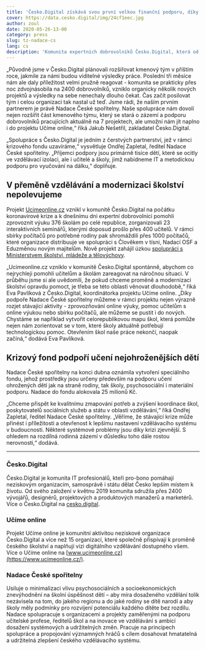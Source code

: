 ```yaml
---
title: 'Česko.Digital získává svou první velkou finanční podporu, díky které pomůže stovkám škol a tisícovkám učitelů a dětí s učením na dálku'
cover: https://data.cesko.digital/img/24cf1eec.jpg
author: zoul
date: 2020-05-26-13-00
category: press
slug: tz-nadace-cs
lang: cs
description: 'Komunita expertních dobrovolníků Česko.Digital, která od května loňského roku pomáhá nestátním i státním organizacím s digitálními projekty, získala svou první velkou finanční podporu. Nadace České spořitelny podpořila organizaci a její projekt Ucimeonline.cz ze svého krizového fondu částkou 5 milionů korun. Cílem je jak podpořit kmenový tým organizace, tak prostřednictvím komunity dobrovolníků zajistit a rozšířit počítače do 2500 potřebných rodin, zprovoznit výuku ve více než 500 škol a proškolit 1600 učitelů.'
---
```


„Původně jsme v Česko.Digital plánovali rozšiřovat kmenový tým v příštím roce, jakmile za námi budou viditelné výsledky práce. Poslední tři měsíce nám ale daly příležitost velmi pružně reagovat - komunita se prakticky přes noc zdvojnásobila na 2400 dobrovolníků, vzniklo organicky několik nových projektů a výsledky na sebe nenechaly dlouho čekat. Čas začít posilovat tým i celou organizaci tak nastal už teď. Jsme rádi, že naším prvním partnerem je právě Nadace České spořitelny. Naše spolupráce nám dovolí nejen rozšířit část kmenového týmu, který se stará o zázemí a podporu dobrovolníků pracujících aktuálně na 7 projektech, ale umožní nám jít naplno i do projektu Učíme online,“ říká Jakub Nešetřil, zakladatel Česko.Digital.

„Spolupráce s Česko.Digital je jedním z čerstvých partnerství, jež v rámci krizového fondu uzavíráme,“ vysvětluje Ondřej Zapletal, ředitel Nadace České spořitelny. „Příjemci podpory jsou primárně tisíce dětí, které se ocitly ve vzdělávací izolaci, ale i učitelé a školy, jimž nabídneme IT a metodickou podporu pro vyučování na dálku,“ doplňuje.

## V přeměně vzdělávání a modernizaci školství nepolevujeme

Projekt [Ucimeonline.cz](https://www.ucimeonline.cz/) vznikl v komunitě Česko.Digital na počátku koronavirové krize a k dnešnímu dni expertní dobrovolníci pomohli zprovoznit výuku 376 školám po celé republice, zorganizovali 23 interaktivních seminářů, kterými doposud prošlo přes 400 učitelů. V rámci sbírky počítačů pro potřebné rodiny pak shromáždili přes 1000 počítačů, které organizace distribuuje ve spolupráci s Člověkem v tísni, Nadací OSF a Eduzměnou novým majitelům. Nově projekt zahájil úzkou [spolupráci s Ministerstvem školství, mládeže a tělovýchovy](https://www.msmt.cz/ministerstvo/novinar/msmt-a-ucimeonline-cz-pomohou-zhruba-tisicovce-skol-s-vyukou).

„Ucimeonline.cz vzniklo v komunitě Česko.Digital spontánně, abychom co nejrychleji pomohli učitelům a školám zareagovat na náročnou situaci. V průběhu jsme si ale uvědomili, že pokud chceme proměně a modernizaci školství opravdu pomoct, je třeba se této oblasti věnovat dlouhodobě,“ říká Eva Pavlíková z Česko.Digital, koordinátorka projektu Učíme online. „Díky podpoře Nadace České spořitelny můžeme v rámci projektu nejen výrazně rozjet stávající aktivity - zprovozňování online výuky, pomoc učitelům s online výukou nebo sbírku počítačů, ale můžeme se pustit i do nových. Chystáme se například vytvořit celorepublikovou mapu škol, která pomůže nejen nám zorientovat se v tom, které školy aktuálně potřebují technologickou pomoc. Otevřením škol naše práce nekončí, naopak začíná,“ dodává Eva Pavlíková.

## Krizový fond podpoří učení nejohroženějších dětí

Nadace České spořitelny na konci dubna oznámila vytvoření speciálního fondu, jehož prostředky jsou určeny především na podporu učení ohrožených dětí jak na straně rodiny, tak školy, psychosociální i materiální podporu. Nadace do fondu alokovala 25 milionů Kč.

„Chceme přispět ke kvalitnímu zmapování potřeb a zvýšení koordinace škol, poskytovatelů sociálních služeb a státu v oblasti vzdělávání,“ říká Ondřej Zapletal, ředitel Nadace České spořitelny. „Věříme, že stávající krize může přinést i příležitosti a otevřenost k lepšímu nastavení vzdělávacího systému v budoucnosti. Některé systémové problémy jsou díky krizi zjevnější. S ohledem na rozdílná rodinná zázemí v důsledku toho dále rostou nerovnosti,“ dodává.

---

### Česko.Digital

Česko.Digital je komunita IT profesionálů, kteří pro-bono pomáhají neziskovým organizacím, samosprávě i státu dělat Česko lepším místem k životu. Od svého založení v květnu 2019 komunita sdružila přes 2400 vývojářů, designérů, projektových a produktových manažerů a marketérů. Více o Česko.Digital na [cesko.digital](https://cesko.digital/).

### Učíme online

Projekt Učíme online je komunitní aktivitou neziskové organizace Česko.Digital a více než 15 organizací, které společně přispívají k proměně českého školství a naplňují vizi digitálního vzdělávání dostupného všem. Více o Učíme online na [www.ucimeonline.cz](https://www.ucimeonline.cz/).

### Nadace České spořitelny

Usiluje o minimalizaci vlivu psychosociálních a socioekonomických znevýhodnění na školní úspěšnost dětí – aby míra dosaženého vzdělání tolik nezávisela na tom, do jakého regionu a do jaké rodiny se dítě narodí a aby školy měly podmínky pro rozvíjení potenciálu každého dítěte bez rozdílu. Nadace spolupracuje s organizacemi a projekty zaměřenými na podporu učitelské profese, ředitelů škol a na inovace ve vzdělávání s ambicí dosažení systémových a udržitelných změn. Pracuje na principech spolupráce a propojování významných hráčů s cílem dosahovat hmatatelná a udržitelná zlepšení českého vzdělávacího systému.
